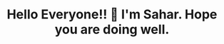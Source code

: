 <p align="center">
<!--<img src="/Stay Cool.gif" width="300px">-->
</p>
<h1 align="center">Hello Everyone!! 👋 I'm Sahar. Hope you are doing well.</h1>

<!--
**saharpk1988/saharpk1988** is a ✨ _special_ ✨ repository because its `README.md` (this file) appears on your GitHub profile.

Here are some ideas to get you started:

- 🔭 I’m currently working on ...
- 🌱 I’m currently learning ...
- 👯 I’m looking to collaborate on ...
- 🤔 I’m looking for help with ...
- 💬 Ask me about ...
- 📫 How to reach me: ...
- 😄 Pronouns: ...
- ⚡ Fun fact: ...
-->
